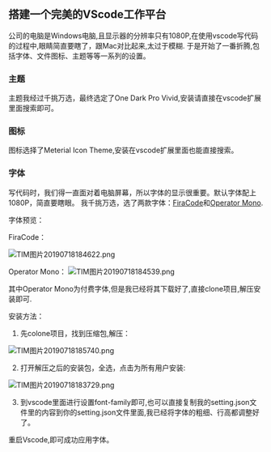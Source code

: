 ## 搭建一个完美的VScode工作平台
  公司的电脑是Windows电脑,且显示器的分辨率只有1080P,在使用vscode写代码的过程中,眼睛简直要瞎了，跟Mac对比起来,太过于模糊.
  于是开始了一番折腾,包括字体、文件图标、主题等等一系列的设置。
### 主题

   主题我经过千挑万选，最终选定了One Dark Pro Vivid,安装请直接在vscode扩展里面搜索即可。

### 图标
   
   图标选择了Meterial Icon Theme,安装在vscode扩展里面也能直接搜索。

### 字体
   写代码时，我们得一直面对着电脑屏幕，所以字体的显示很重要。默认字体配上1080P，简直要瞎眼。
   我千挑万选，选了两款字体：[FiraCode](https://github.com/tonsky/FiraCode)和[Operator Mono](https://www.typography.com/blog/introducing-operator?source=post_page---------------------------).




   字体预览：





   FiraCode：

   ![TIM图片20190718184622.png](https://i.loli.net/2019/07/18/5d304e1e977ca96618.png)

   Operator Mono：
   ![TIM图片20190718184539.png](https://i.loli.net/2019/07/18/5d304e1e8772b67232.png)

   其中Operator Mono为付费字体,但是我已经将其下载好了,直接clone项目,解压安装即可.




   安装方法：
   1. 先colone项目，找到压缩包,解压：

![TIM图片20190718185740.png](https://i.loli.net/2019/07/18/5d3050b5ea1a552809.png)

   2. 打开解压之后的安装包，全选，点击为所有用户安装:

![TIM图片20190718183729.png](https://i.loli.net/2019/07/18/5d304c084cd1d29005.png)

   3. 到vscode里面进行设置font-family即可,也可以直接复制我的setting.json文件里的内容到你的setting.json文件里面,我已经将字体的粗细、行高都调整好了。

   重启Vscode,即可成功应用字体。

